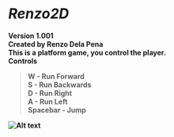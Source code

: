 # *Renzo2D*
<b>Version 1.001<b/> <br>
<b>Created by Renzo Dela Pena<b/> <br>
<b>This is a platform game, you control the player.<b/> <br>
**Controls**
> W - Run Forward <br>
> S - Run Backwards <br>
> D - Run Right <br>
> A - Run Left <br>
> Spacebar - Jump

![Alt text](https://github.com/renzodelapena/first2d/blob/master/screenshots/2dgame.png "Screenshot")
